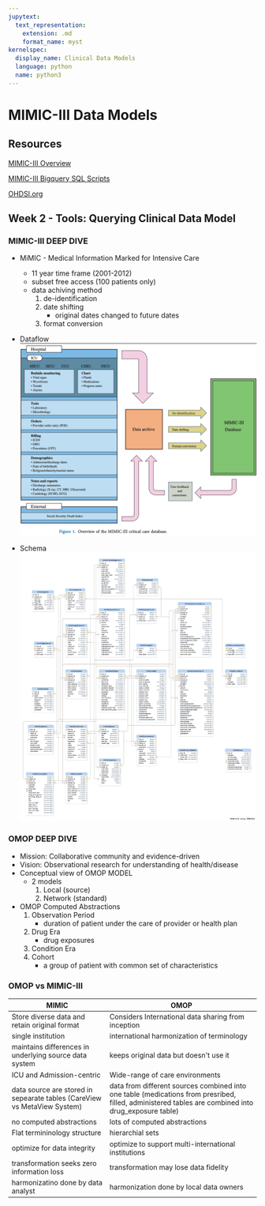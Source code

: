 ```yaml
---
jupytext:
  text_representation:
    extension: .md
    format_name: myst
kernelspec:
  display_name: Clinical Data Models
  language: python
  name: python3
---
```


# MIMIC-III Data Models #

## Resources

[MIMIC-III Overview](https://d3c33hcgiwev3.cloudfront.net/BPhv1ArLEem6Pgo4-YwqLg_052af1500acb11e980d6e7465a739109_Data-Descriptor-MIMIC-III_-a-freely-accessible-critical-care-database.pdf?Expires=1602028800&Signature=M48DqhjyhvMWdteVnNlufTVbh~oOgTS10SJT3i33ua4jyCLLUAt2ZoCB7MrsaOqXFkS1ViZqgRS-qHkeBqPBSPP~bFfdxs9l16edjlvZcz7pHgXH4Sk1SW4kYpifbIW3x9qmGJxm2TvdyB-smMalOVNJZnsXusZhbRTuegkPzAg_&Key-Pair-Id=APKAJLTNE6QMUY6HBC5A)

[MIMIC-III Bigquery SQL Scripts](https://d3c33hcgiwev3.cloudfront.net/5iLW3wAFEemTKQ5ajE7PqA_e62f8060000511e9abba8fe04eb746ff_Module-2-SQL-statements.sql?Expires=1602028800&Signature=ShGVnuLTAO6qy0-127yr1zmfoYrBA1LpmQOSLOUaH3doXkDRYnEatGL~Y4xjj0y4Kwef2q0bMX7GEIKHzg5v2iXZ1GjbG5wgVQKkKmpYdFFHotcrxEaRebC6ZPFlweGxpbxO9XPAIdbl9QWA6nAqxDHb1EMty~vm3wb1biA2nS8_&Key-Pair-Id=APKAJLTNE6QMUY6HBC5A)

[OHDSI.org](https://ohdsi.org/)

## Week 2 - Tools: Querying Clinical Data Model

### MIMIC-III DEEP DIVE
- MiMIC - Medical Information Marked for Intensive Care
    - 11 year time frame (2001-2012)
    - subset free access (100 patients only)
    - data achiving method
        1. de-identification
        1. date shifting
            - original dates changed to future dates
        1. format conversion 

- Dataflow
     ![Images](images/MIMIC-III_dataflow.png)
- Schema
    ![Images](images/MIMIC-III_schema.png)
    
### OMOP DEEP DIVE
- Mission: Collaborative community and evidence-driven
- Vision: Observational research for understanding of health/disease
- Conceptual view of OMOP MODEL
    - 2 models
        1. Local (source)
        1. Network (standard)
- OMOP Computed Abstractions
    1. Observation Period
        - duration of patient under the care of provider or health plan
    1. Drug Era
        - drug exposures
    1. Condition Era
    1. Cohort
        - a group of patient with common set of characteristics
        
        
### OMOP vs MIMIC-III

| MIMIC | OMOP |
| --- | --- |
| Store diverse data and retain original format | Considers International data sharing from inception |
| single institution | international harmonization of terminology |
| maintains differences in underlying source data system | keeps original data but doesn't use it |
| ICU and Admission-centric | Wide-range of care environments
| data source are stored in sepearate tables (CareView vs MetaView System) | data from different sources combined into one table (medications from presribed, filled, administered tables are combined into drug_exposure table) |
| no computed abstractions | lots of computed abstractions | 
| Flat termininology structure | hierarchial sets | 
| optimize for data integrity | optimize to support multi-international institutions |
| transformation seeks zero information loss | transformation may lose data fidelity |
| harmonizatino done by data analyst | harmonization done by local data owners |